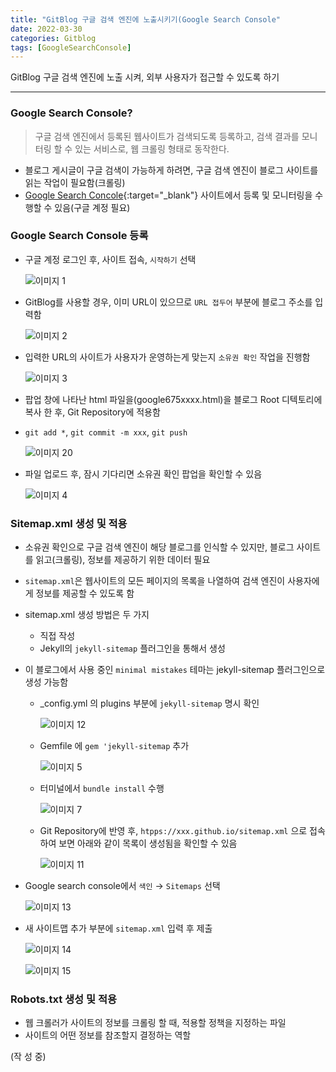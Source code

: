 ```yaml
---
title: "GitBlog 구글 검색 엔진에 노출시키기(Google Search Console"
date: 2022-03-30
categories: Gitblog
tags: [GoogleSearchConsole]
---
```


GitBlog 구글 검색 엔진에 노출 시켜, 외부 사용자가 접근할 수 있도록 하기  

------

### Google Search Console?  

> 구글 검색 엔진에서 등록된 웹사이트가 검색되도록 등록하고, 검색 결과를 모니터링 할 수 있는 서비스로, 웹 크롤링 형태로 동작한다.  

- 블로그 게시글이 구글 검색이 가능하게 하려면, 구글 검색 엔진이 블로그 사이트를 읽는 작업이 필요함(크롤링)  
- [Google Search Concole](https://search.google.com/search-console/about){:target="_blank"} 사이트에서 등록 및 모니터링을 수행할 수 있음(구글 계정 필요)


### Google Search Console 등록


- 구글 계정 로그인 후, 사이트 접속, `시작하기` 선택  

  ![이미지 1](https://user-images.githubusercontent.com/76153041/160787269-37114862-a611-48e2-8be3-b05a8dad44c2.png)  

- GitBlog를 사용할 경우, 이미 URL이 있으므로 `URL 접두어` 부분에 블로그 주소를 입력함  

  ![이미지 2](https://user-images.githubusercontent.com/76153041/160787273-047d4228-b41d-43af-8517-a2373a3155ac.png)    

- 입력한 URL의 사이트가 사용자가 운영하는게 맞는지 `소유권 확인` 작업을 진행함  

  ![이미지 3](https://user-images.githubusercontent.com/76153041/160787274-021c4f7d-1044-4ea6-afb1-0723bfad4db4.png)  

- 팝업 창에 나타난 html 파일을(google675xxxx.html)을 블로그 Root 디텍토리에 복사 한 후, Git Repository에 적용함
- `git add *`, `git commit -m xxx`, `git push`

  ![이미지 20](https://user-images.githubusercontent.com/76153041/160791984-e5f45d05-608a-47ab-9d29-770cb259eb1d.png)  

- 파일 업로드 후, 잠시 기다리면 소유권 확인 팝업을 확인할 수 있음  

  ![이미지 4](https://user-images.githubusercontent.com/76153041/160787277-033ea137-cc95-47d6-a6cf-fbe6a94605fd.png)  
  
  
### Sitemap.xml 생성 및 적용  

- 소유권 확인으로 구글 검색 엔진이 해당 블로그를 인식할 수 있지만, 블로그 사이트를 읽고(크롤링), 정보를 제공하기 위한 데이터 필요
- `sitemap.xml`은 웹사이트의 모든 페이지의 목록을 나열하여 검색 엔진이 사용자에게 정보를 제공할 수 있도록 함
- sitemap.xml 생성 방법은 두 가지
  - 직접 작성
  - Jekyll의 `jekyll-sitemap` 플러그인을 통해서 생성
- 이 블로그에서 사용 중인 `minimal mistakes` 테마는 jekyll-sitemap 플러그인으로 생성 가능함
  - _config.yml 의 plugins 부분에 `jekyll-sitemap` 명시 확인  
  
    ![이미지 12](https://user-images.githubusercontent.com/76153041/160787294-4786d5ba-2d5f-4de5-9d1d-07f6016cb2da.png)  
  - Gemfile 에 `gem 'jekyll-sitemap` 추가  
  
    ![이미지 5](https://user-images.githubusercontent.com/76153041/160787278-7ecb90f0-ab1b-4b66-bfaa-2d950de598ea.png)  

  - 터미널에서 `bundle install` 수행  
    
    ![이미지 7](https://user-images.githubusercontent.com/76153041/160787284-00f0d880-a94d-40c3-bb10-d0d69ab76ea3.png)  
  
  - Git Repository에 반영 후, `htpps://xxx.github.io/sitemap.xml` 으로 접속하여 보면 아래와 같이 목록이 생성됨을 확인할 수 있음  
  
    ![이미지 11](https://user-images.githubusercontent.com/76153041/160787293-7d14ee0d-3fe9-4eca-ae75-8cddccbc9fab.png)  
  
- Google search console에서 `색인` → `Sitemaps` 선택  
  
  ![이미지 13](https://user-images.githubusercontent.com/76153041/160787299-ded6a8a4-2058-4646-96bd-3124e980759e.png)  

- 새 사이트맵 추가 부분에 `sitemap.xml` 입력 후 제출  
 
  ![이미지 14](https://user-images.githubusercontent.com/76153041/160787302-ca1d0463-ac41-416f-8b8c-a3ed6a311cca.png)
  
  ![이미지 15](https://user-images.githubusercontent.com/76153041/160787304-121e1694-eba1-4ded-ba09-e79aeeee999f.png)  

### Robots.txt 생성 및 적용  

- 웹 크롤러가 사이트의 정보를 크롤링 할 때, 적용할 정책을 지정하는 파일
- 사이트의 어떤 정보를 참조할지 결정하는 역할  

(작 성 중)